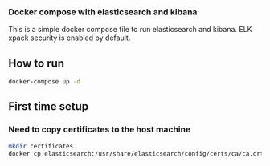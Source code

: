 ### Docker compose with elasticsearch and kibana 

This is a simple docker compose file to run elasticsearch and kibana.
ELK xpack security is enabled by default.

## How to run

```bash
docker-compose up -d
```

## First time setup

### Need to copy certificates to the host machine

```bash
mkdir certificates
docker cp elasticsearch:/usr/share/elasticsearch/config/certs/ca/ca.crt ./certificates/ca.crt
```